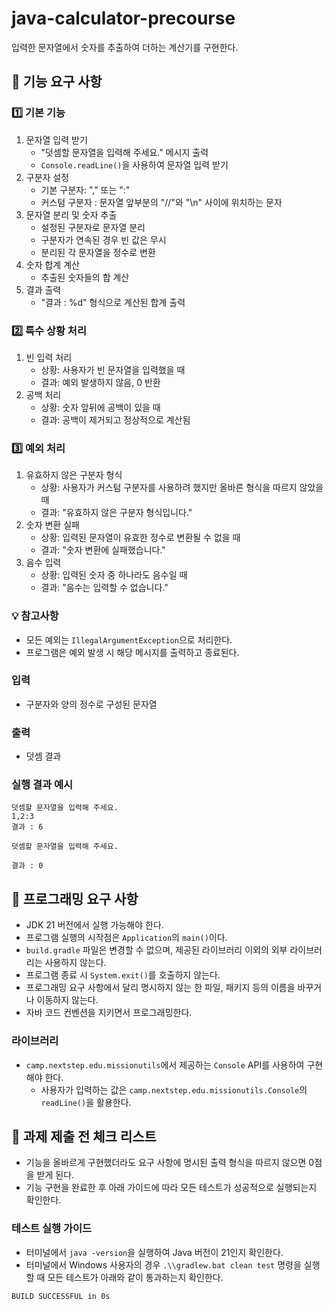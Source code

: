 # java-calculator-precourse
입력한 문자열에서 숫자를 추출하여 더하는 계산기를 구현한다.

## 🚀 기능 요구 사항

### 1️⃣ 기본 기능
1. 문자열 입력 받기
   - "덧셈할 문자열을 입력해 주세요." 메시지 출력
   - `Console.readLine()`을 사용하여 문자열 입력 받기
2. 구분자 설정
   - 기본 구분자: "," 또는 ":"
   - 커스텀 구분자 : 문자열 앞부분의 "//"와 "\n" 사이에 위치하는 문자
3. 문자열 분리 및 숫자 추출
   - 설정된 구분자로 문자열 분리
   - 구분자가 연속된 경우 빈 값은 무시
   - 분리된 각 문자열을 정수로 변환
4. 숫자 합계 계산
   - 추출된 숫자들의 합 계산
5. 결과 출력
   - "결과 : %d" 형식으로 계산된 합계 출력
     
### 2️⃣ 특수 상황 처리
1. 빈 입력 처리
    - 상황: 사용자가 빈 문자열을 입력했을 때
    - 결과: 예외 발생하지 않음, 0 반환
2. 공백 처리
    - 상황: 숫자 앞뒤에 공백이 있을 때
    - 결과: 공백이 제거되고 정상적으로 계산됨
      
### 3️⃣ 예외 처리
1. 유효하지 않은 구분자 형식
    - 상황: 사용자가 커스텀 구분자를 사용하려 했지만 올바른 형식을 따르지 않았을 때
    - 결과: "유효하지 않은 구분자 형식입니다."
2. 숫자 변환 실패
    - 상황: 입력된 문자열이 유효한 정수로 변환될 수 없을 때
    - 결과: "숫자 변환에 실패했습니다."
3. 음수 입력
    - 상황: 입력된 숫자 중 하나라도 음수일 때
    - 결과: "음수는 입력할 수 없습니다."
      
### 💡 참고사항
- 모든 예외는 `IllegalArgumentException`으로 처리한다.
- 프로그램은 예외 발생 시 해당 메시지를 출력하고 종료된다.

### 입력
- 구분자와 양의 정수로 구성된 문자열

### 출력
- 덧셈 결과

### 실행 결과 예시
````
덧셈할 문자열을 입력해 주세요.
1,2:3
결과 : 6
````
````
덧셈할 문자열을 입력해 주세요.

결과 : 0
````

## 🎯 프로그래밍 요구 사항
- JDK 21 버전에서 실행 가능해야 한다.
- 프로그램 실행의 시작점은 `Application`의 `main()`이다.
- `build.gradle` 파일은 변경할 수 없으며, 제공된 라이브러리 이외의 외부 라이브러리는 사용하지 않는다.
- 프로그램 종료 시 `System.exit()`를 호출하지 않는다.
- 프로그래밍 요구 사항에서 달리 명시하지 않는 한 파일, 패키지 등의 이름을 바꾸거나 이동하지 않는다.
- 자바 코드 컨벤션을 지키면서 프로그래밍한다.

### 라이브러리
- `camp.nextstep.edu.missionutils`에서 제공하는 `Console` API를 사용하여 구현해야 한다.
  - 사용자가 입력하는 값은 `camp.nextstep.edu.missionutils.Console`의 `readLine()`을 활용한다.

## 🚨 과제 제출 전 체크 리스트
- 기능을 올바르게 구현했더라도 요구 사항에 명시된 출력 형식을 따르지 않으면 0점을 받게 된다.
- 기능 구현을 완료한 후 아래 가이드에 따라 모든 테스트가 성공적으로 실행되는지 확인한다.

### 테스트 실행 가이드
- 터미널에서 `java -version`을 실행하여 Java 버전이 21인지 확인한다.
- 터미널에서 Windows 사용자의 경우 `.\\gradlew.bat clean test` 명령을 실행할 때 모든 테스트가 아래와 같이 통과하는지 확인한다.
````
BUILD SUCCESSFUL in 0s
````
  
